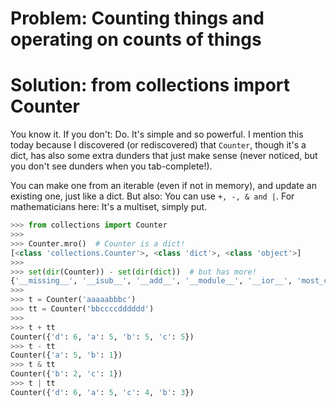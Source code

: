 # Problem: Counting things and operating on counts of things

# Solution: from collections import Counter
You know it. If you don't: Do. It's simple and so powerful.
I mention this today because I discovered (or rediscovered) that `Counter`, though it's a dict, has also some extra dunders that just make sense (never noticed, but you don't see dunders when you tab-complete!).

You can make one from an iterable (even if not in memory), and update an existing one, just like a dict.
But also:
You can use `+, -, & and |`.
For mathematicians here: It's a multiset, simply put.

```python
>>> from collections import Counter
>>>
>>> Counter.mro()  # Counter is a dict!
[<class 'collections.Counter'>, <class 'dict'>, <class 'object'>]
>>>
>>> set(dir(Counter)) - set(dir(dict))  # but has more!
{'__missing__', '__isub__', '__add__', '__module__', '__ior__', 'most_common', '__sub__', '__pos__', 'subtract', '__iadd__', '__and__', '__dict__', '_keep_positive', '__iand__', '__weakref__', '__neg__', '__or__', 'elements'}
>>>
>>> t = Counter('aaaaabbbc')
>>> tt = Counter('bbccccdddddd')
>>>
>>> t + tt
Counter({'d': 6, 'a': 5, 'b': 5, 'c': 5})
>>> t - tt
Counter({'a': 5, 'b': 1})
>>> t & tt
Counter({'b': 2, 'c': 1})
>>> t | tt
Counter({'d': 6, 'a': 5, 'c': 4, 'b': 3})
```
